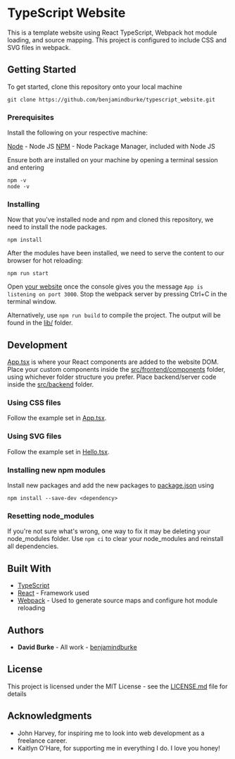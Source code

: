 # TypeScript Website

This is a template website using React TypeScript, Webpack hot module loading, and source mapping.
This project is configured to include CSS and SVG files in webpack.

## Getting Started

To get started, clone this repository onto your local machine
```
git clone https://github.com/benjamindburke/typescript_website.git
```

### Prerequisites

Install the following on your respective machine:

[Node](https://nodejs.org/en/) - Node JS
[NPM](https://npmjs.com/) - Node Package Manager, included with Node JS

Ensure both are installed on your machine by opening a terminal session and entering
```
npm -v
node -v
```

### Installing

Now that you've installed node and npm and cloned this repository, we need to install the node packages.
```
npm install
```

After the modules have been installed, we need to serve the content to our browser for hot reloading:
```
npm run start
```

Open [your website](http:/localhost:3000) once the console gives you the message `App is listening on port 3000`.
Stop the webpack server by pressing Ctrl+C in the terminal window.

Alternatively, use `npm run build` to compile the project. The output will be found in the [lib/](lib) folder.

## Development

[App.tsx](src/frontend/App.tsx) is where your React components are added to the website DOM.
Place your custom components inside the [src/frontend/components](src/frontend/components) folder, using whichever folder structure you prefer.
Place backend/server code inside the [src/backend](src/backend) folder.

### Using CSS files

Follow the example set in [App.tsx](src/frontend/App.tsx).

### Using SVG files

Follow the example set in [Hello.tsx](src/frontend/components/Hello.tsx).

### Installing new npm modules

Install new packages and add the new packages to [package.json](package.json) using
```
npm install --save-dev <dependency>
```

### Resetting node_modules

If you're not sure what's wrong, one way to fix it may be deleting your node_modules folder.
Use `npm ci` to clear your node_modules and reinstall all dependencies.

## Built With

* [TypeScript](https://www.typescriptlang.org/)
* [React](https://reactjs.org/) - Framework used
* [Webpack](https://webpack.js.org/) - Used to generate source maps and configure hot module reloading

## Authors

* **David Burke** - All work - [benjamindburke](https://github.com/benjamindburke)

## License

This project is licensed under the MIT License - see the [LICENSE.md](LICENSE) file for details

## Acknowledgments

* John Harvey, for inspiring me to look into web development as a freelance career.
* Kaitlyn O'Hare, for supporting me in everything I do. I love you honey!
